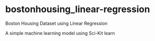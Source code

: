 # bostonhousing_linear-regression
Boston Housing Dataset using Linear Regression

A simple machine learning model using Sci-Kit learn
